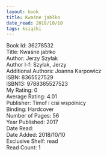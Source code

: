 ```yaml
---
layout: book
title: Kwaśne jabłko
date_read: 2018/10/10
tags: książki
---
```


Book Id: 36278532<br />
Title: Kwaśne jabłko<br />
Author: Jerzy Szyłak<br />
Author l-f: Szyłak, Jerzy<br />
Additional Authors: Joanna Karpowicz<br />
ISBN: 8365527529<br />
ISBN13: 9788365527523<br />
My Rating: 0<br />
Average Rating: 4.01<br />
Publisher: Timof i cisi wspólnicy<br />
Binding: Hardcover<br />
Number of Pages: 56<br />
Year Published: 2017<br />
Date Read: <br />
Date Added: 2018/10/10<br />
Exclusive Shelf: read<br />
Read Count: 1<br />


